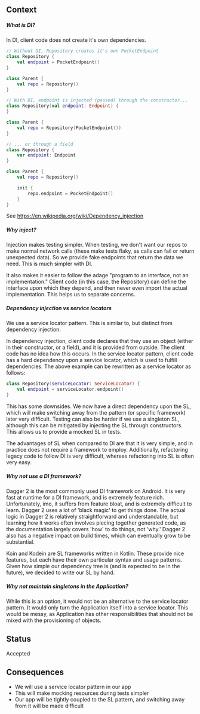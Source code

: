 ## Context
##### What is DI?

In DI, client code does not create it's own dependencies.
```kotlin
// Without DI, Repository creates it's own PocketEndpoint
class Repository {
    val endpoint = PocketEndpoint()
}

class Parent {
    val repo = Repository()
}
```
```kotlin
// With DI, endpoint is injected (passed) through the constructor...
class Repository(val endpoint: Endpoint) {
}

class Parent {
    val repo = Repository(PocketEndpoint())
}

// ... or through a field
class Repository {
    var endpoint: Endpoint
}

class Parent {
    val repo = Repository()

    init {
        repo.endpoint = PocketEndpoint()
    }
}
```
See https://en.wikipedia.org/wiki/Dependency_injection

##### Why inject?

Injection makes testing simpler. When testing, we don't want our repos to make normal network calls (these make tests flaky, as calls can fail or return unexpected data). So we provide fake endpoints that return the data we need. This is much simpler with DI.

It also makes it easier to follow the adage "program to an interface, not an implementation." Client code (in this case, the Repository) can define the interface upon which they depend, and then never even import the actual implementation. This helps us to separate concerns.

##### Dependency injection vs service locators

We use a service locator pattern. This is similar to, but distinct from dependency injection.

In dependency injection, client code declares that they use an object (either in their constructor, or a field), and it is provided from outside. The client code has no idea how this occurs. In the service locator pattern, client code has a hard dependency upon a service locator, which is used to fulfill dependencies. The above example can be rewritten as a service locator as follows:
```kotlin
class Repository(serviceLocator: ServiceLocator) {
    val endpoint = serviceLocator.endpoint()
}
```

This has some downsides. We now have a direct dependency upon the SL, which will make switching away from the pattern (or specific framework) later very difficult. Testing can also be harder if we use a singleton SL, although this can be mitigated by injecting the SL through constructors. This allows us to provide a mocked SL in tests.

The advantages of SL when compared to DI are that it is very simple, and in practice does not require a framework to employ. Additionally, refactoring legacy code to follow DI is very difficult, whereas refactoring into SL is often very easy.

##### Why not use a DI framework?

Dagger 2 is the most commonly used DI framework on Android. It is very fast at runtime for a DI framework, and is extremely feature rich. Unfortunately, imo, it suffers from feature bloat, and is extremely difficult to learn. Dagger 2 uses a lot of 'black magic' to get things done. The actual logic in Dagger 2 is relatively straightforward and understandable, but learning how it works often involves piecing together generated code, as the documentation largely covers 'how' to do things, not 'why.' Dagger 2 also has a negative impact on build times, which can eventually grow to be substantial.

Koin and Kodein are SL frameworks written in Kotlin.  These provide nice features, but each have their own particular syntax and usage patterns. Given how simple our dependency tree is (and is expected to be in the future), we decided to write our SL by hand.

##### Why not maintain singletons in the Application?

While this is an option, it would not be an alternative to the service locator pattern. It would only turn the Application itself into a service locator. This would be messy, as Application has other responsibilities that should not be mixed with the provisioning of objects.

## Status
Accepted

## Consequences
- We will use a service locator pattern in our app
- This will make mocking resources during tests simpler
- Our app will be tightly coupled to the SL pattern, and switching away from it will be made difficult
